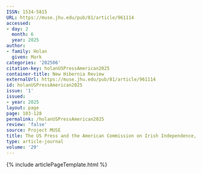 ```yaml
---
ISSN: 1534-5815
URL: https://muse.jhu.edu/pub/81/article/961114
accessed:
- day: 2
  month: 6
  year: 2025
author:
- family: Holan
  given: Mark
categories: '202506'
citation-key: holanUSPressAmerican2025
container-title: New Hibernia Review
externalUrl: https://muse.jhu.edu/pub/81/article/961114
id: holanUSPressAmerican2025
issue: '1'
issued:
- year: 2025
layout: page
page: 103-128
permalink: /holanUSPressAmerican2025
review: 'false'
source: Project MUSE
title: The US Press and the American Commission on Irish Independence, 1919
type: article-journal
volume: '29'
---
```

{% include articlePageTemplate.html %}